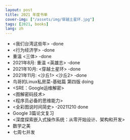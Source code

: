 ```yaml
---
layout: post
title: 2021 年度书单
cover-img: ["/assets/img/穿越土星环.jpg"]
tags: [2021, books]
lang: zh
---
```

- <我们台湾这些年> -done
- <行为经济学> -done
- 重温 <三体> -done
- 2021年8月: 重温 <英雄志> -done 
- 2021年10月: <穿越土星环> -done
- 2021年11月: <沙丘1> <沙丘2> -done
- 鸟哥的Linux私房菜-基础篇 第四版 doing
- <SRE：Google运维解密> 
- <图解密码技术>
- <程序员必备的思维能力>
- <全彩图说时间简史> -20211210 done
- Google 3篇论文复习 <GFS> <MapReduce> <BigTable>
- <深度探索嵌入式操作系统：从零开始设计、架构和开发>
- 数学之美
- 七周七并发




